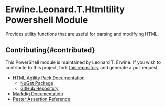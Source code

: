 # Erwine.Leonard.T.Htmltility Powershell Module

Provides utility functions that are useful for parsing and modifying HTML.

## Contributing{#contributed}

This PowerShell module is maintained by Leonard T. Erwine. If you wish to contribute to this project, fork [this repository](https://github.com/lerwine/PowerShell-Modules) and generate a pull request.

- [HTML Agility Pack Documentation](https://html-agility-pack.net/documentation)
  - [NuGet Package](https://www.nuget.org/packages/HtmlAgilityPack)
  - [GitHub Repository](https://github.com/zzzprojects/html-agility-pack)
- [Markdig Documentation](https://github.com/xoofx/markdig/blob/master/readme.md)
- [Pester Assertion Reference](https://pester.dev/docs/assertions)
